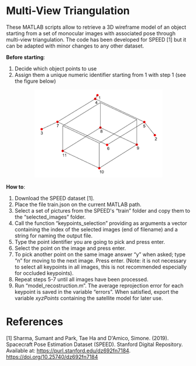 # Multi-View Triangulation

These MATLAB scripts allow to retrieve a 3D wireframe model of an object starting from a set of monocular images with associated pose through multi-view triangulation.
The code has been developed for SPEED [1] but it can be adapted with minor changes to any other dataset.

<b>Before starting</b>:
1)	Decide which object points to use
2)	Assign them a unique numeric identifier starting from 1 with step 1 (see the figure below)

<p align="center">
  <img src="../images/tango_annotated_model.png" width="350" title="hover text">
</p>

<b>How to</b>:
1)	Download the SPEED dataset [1].
2)	Place the file train.json on the current MATLAB path.
3)	Select a set of pictures from the SPEED's “train” folder and copy them to the “selected_images” folder.
4)	Call the function “keypoints_selection” providing as arguments a vector containing the index of the selected images (end of filename) and a string for naming the output file.
5)	Type the point identifier you are going to pick and press enter.
6)	Select the point on the image and press enter.
7)	To pick another point on the same image answer “y” when asked; type “n” for moving to the next image. Press enter. (Note: it is not necessary to select all keypoints in all images, this is not recommended especially for occluded keypoints).
8)	Repeat steps 5-7 until all images have been processed.
9)	Run “model_recostruction.m”.
The average reprojection error for each keypoint is saved in the variable “errors”. When satisfied, export the variable <i>xyzPoints</i> containing the satellite model for later use.

# References

[1] Sharma, Sumant and Park, Tae Ha and D'Amico, Simone. (2019). Spacecraft Pose Estimation Dataset (SPEED). Stanford Digital Repository. Available at:
https://purl.stanford.edu/dz692fn7184. https://doi.org/10.25740/dz692fn7184
